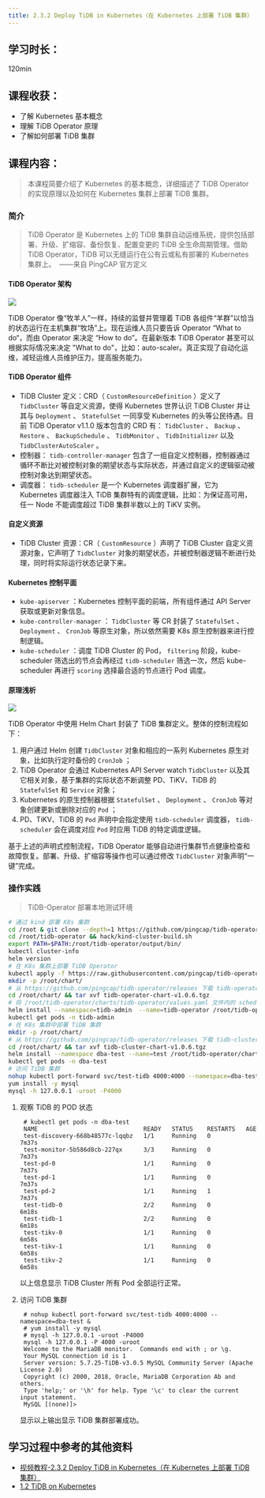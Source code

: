 ```yaml
---
title: 2.3.2 Deploy TiDB in Kubernetes（在 Kubernetes 上部署 TiDB 集群）
---
```

## 学习时长：

120min

## 课程收获：

* 了解 Kubernetes 基本概念
* 理解 TiDB Operator 原理
* 了解如何部署 TiDB 集群

## 课程内容：

> 本课程简要介绍了 Kubernetes 的基本概念，详细描述了 TiDB Operator 的实现原理以及如何在 Kubernetes 集群上部署 TiDB 集群。

### 简介

> TiDB Operator 是 Kubernetes 上的 TiDB 集群自动运维系统，提供包括部署、升级、扩缩容、备份恢复、配置变更的 TiDB 全生命周期管理。借助 TiDB Operator，TiDB 可以无缝运行在公有云或私有部署的 Kubernetes 集群上。
> ​ ——来自 PingCAP 官方定义

#### TiDB Operator 架构

![](upload://gT2fuSOxrW2WYdkgTu6np7th2jt.png)

TiDB Operator 像“牧羊人”一样，持续的监督并管理着 TiDB 各组件“羊群”以恰当的状态运行在主机集群“牧场”上。现在运维人员只要告诉 Operator “What to do“，而由 Operator 来决定 “How to do”。在最新版本 TiDB Operator 甚至可以根据实际情况来决定 "What to do"，比如：auto-scaler。真正实现了自动化运维，减轻运维人员维护压力，提高服务能力。

#### TiDB Operator 组件

* TiDB Cluster 定义：CRD（ `CustomResourceDefinition` ）定义了  `TidbCluster`  等自定义资源，使得 Kubernetes 世界认识 TiDB Cluster 并让其与  `Deployment` 、 `StatefulSet`  一同享受 Kubernetes 的头等公民待遇。目前 TiDB Operator v1.1.0 版本包含的 CRD 有： `TidbCluster` 、 `Backup` 、 `Restore` 、 `BackupSchedule` 、 `TidbMonitor` 、 `TidbInitializer`  以及  `TidbClusterAutoScaler` 。
* 控制器： `tidb-controller-manager`  包含了一组自定义控制器，控制器通过循环不断比对被控制对象的期望状态与实际状态，并通过自定义的逻辑驱动被控制对象达到期望状态。
* 调度器： `tidb-scheduler`  是一个 Kubernetes 调度器扩展，它为 Kubernetes 调度器注入 TiDB 集群特有的调度逻辑，比如：为保证高可用，任一 Node 不能调度超过 TiDB 集群半数以上的 TiKV 实例。

#### 自定义资源

* TiDB Cluster 资源：CR（ `CustomResource` ）声明了 TiDB Cluster 自定义资源对象，它声明了  `TidbCluster`  对象的期望状态，并被控制器逻辑不断进行处理，同时将实际运行状态记录下来。

#### Kubernetes 控制平面

* `kube-apiserver` ：Kubernetes 控制平面的前端，所有组件通过 API Server 获取或更新对象信息。
* `kube-controller-manager` ： `TidbCluster`  等 CR 封装了  `StatefulSet` 、 `Deployment` 、 `CronJob`  等原生对象，所以依然需要 K8s 原生控制器来进行控制逻辑。
* `kube-scheduler` ：调度 TiDB Cluster 的 Pod， `filtering`  阶段，kube-scheduler 筛选出的节点会再经过  `tidb-scheduler`  筛选一次，然后 kube-scheduler 再进行  `scoring`  选择最合适的节点进行 Pod 调度。

#### 原理浅析

![](upload://vnnlq2tq5stjkB7VclkFWzf5FZA.png)

TiDB Operator 中使用 Helm Chart 封装了 TiDB 集群定义。整体的控制流程如下：

1. 用户通过 Helm 创建  `TidbCluster`  对象和相应的一系列 Kubernetes 原生对象，比如执行定时备份的  `CronJob` ；
2. TiDB Operator 会通过 Kubernetes API Server watch  `TidbCluster`  以及其它相关对象，基于集群的实际状态不断调整 PD、TiKV、TiDB 的  `StatefulSet`  和  `Service`  对象；
3. Kubernetes 的原生控制器根据  `StatefulSet` 、 `Deployment` 、 `CronJob`  等对象创建更新或删除对应的  `Pod` ；
4. PD、TiKV、TiDB 的  `Pod`  声明中会指定使用  `tidb-scheduler`  调度器， `tidb-scheduler`  会在调度对应  `Pod`  时应用 TiDB 的特定调度逻辑。

基于上述的声明式控制流程，TiDB Operator 能够自动进行集群节点健康检查和故障恢复。部署、升级、扩缩容等操作也可以通过修改  `TidbCluster`  对象声明“一键”完成。

### 操作实践

> TiDB-Operator 部署本地测试环境

```bash
# 通过 kind 部署 K8s 集群
cd /root & git clone --depth=1 https://github.com/pingcap/tidb-operator && cd tidb-operator
cd /root/tidb-operator && hack/kind-cluster-build.sh
export PATH=$PATH:/root/tidb-operator/output/bin/
kubectl cluster-info
helm version
# 在 K8s 集群上部署 TiDB Operator
kubectl apply -f https://raw.githubusercontent.com/pingcap/tidb-operator/master/manifests/crd.yaml && kubectl get crd tidbclusters.pingcap.com
mkdir -p /root/chart/
# 从 https://github.com/pingcap/tidb-operator/releases 下载 tidb-operator-chart-v1.0.6.tgz 文件放到 /root/chart/ 路径下
cd /root/chart/ && tar xvf tidb-operator-chart-v1.0.6.tgz
# 将 /root/tidb-operator/charts/tidb-operator/values.yaml 文件内的 scheduler.kubeSchedulerImageName 值修改为 registry.cn-hangzhou.aliyuncs.com/google_containers/kube-scheduler 以加快镜像拉取速度。
helm install --namespace=tidb-admin  --name=tidb-operator /root/tidb-operator/charts/tidb-operator -f /root/tidb-operator/charts/tidb-operator/values.yaml
kubectl get pods -n tidb-admin
# 在 K8s 集群中部署 TiDB 集群
mkdir -p /root/chart/
# 从 https://github.com/pingcap/tidb-operator/releases 下载 tidb-cluster-chart-v1.0.6.tgz 文件放到 /root/chart/ 路径下
cd /root/chart/ && tar xvf tidb-cluster-chart-v1.0.6.tgz
helm install --namespace dba-test --name=test /root/tidb-operator/charts/tidb-cluster -f /root/tidb-operator/charts/tidb-cluster/values.yaml
kubectl get pods -n dba-test
# 访问 TiDB 集群
nohup kubectl port-forward svc/test-tidb 4000:4000 --namespace=dba-test &
yum install -y mysql
mysql -h 127.0.0.1 -uroot -P4000
```

1. 观察 TiDB 的 POD 状态

   ```
    # kubectl get pods -n dba-test
    NAME                              READY   STATUS    RESTARTS   AGE
    test-discovery-668b48577c-lqqbz   1/1     Running   0          7m37s
    test-monitor-5b586d8cb-227qx      3/3     Running   0          7m37s
    test-pd-0                         1/1     Running   0          7m37s
    test-pd-1                         1/1     Running   0          7m37s
    test-pd-2                         1/1     Running   1          7m37s
    test-tidb-0                       2/2     Running   0          6m18s
    test-tidb-1                       2/2     Running   0          6m18s
    test-tikv-0                       1/1     Running   0          6m58s
    test-tikv-1                       1/1     Running   0          6m58s
    test-tikv-2                       1/1     Running   0          6m58s
   ```

   以上信息显示 TiDB Cluster 所有 Pod 全部运行正常。

2. 访问 TiDB 集群

   ```
    # nohup kubectl port-forward svc/test-tidb 4000:4000 --namespace=dba-test &
    # yum install -y mysql
    # mysql -h 127.0.0.1 -uroot -P4000
    mysql -h 127.0.0.1 -P 4000 -uroot
    Welcome to the MariaDB monitor.  Commands end with ; or \g.
    Your MySQL connection id is 1
    Server version: 5.7.25-TiDB-v3.0.5 MySQL Community Server (Apache License 2.0)
    Copyright (c) 2000, 2018, Oracle, MariaDB Corporation Ab and others.
    Type 'help;' or '\h' for help. Type '\c' to clear the current input statement.
    MySQL [(none)]>
   ```

   显示以上输出显示 TiDB 集群部署成功。


## 学习过程中参考的其他资料

- [视频教程-2.3.2 Deploy TiDB in Kubernetes（在 Kubernetes 上部署 TiDB 集群）
](https://university.pingcap.com/courses/TiDB%204.0%20%E5%BA%94%E7%94%A8%E5%BC%80%E5%8F%91%E6%8C%87%E5%8D%97/chapter/201-%E7%AB%A0%E8%8A%82/lesson/Deploy-TiDB-in-Kubernetes)
- [ 1.2 TiDB on Kubernetes](https://book.tidb.io/session2/chapter1/tidb-on-k8s.html)
